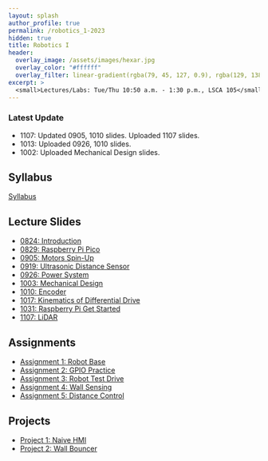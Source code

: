 ```yaml
---
layout: splash
author_profile: true
permalink: /robotics_1-2023
hidden: true
title: Robotics I
header:
  overlay_image: /assets/images/hexar.jpg
  overlay_color: "#ffffff"
  overlay_filter: linear-gradient(rgba(79, 45, 127, 0.9), rgba(129, 138, 143, 0.5))
excerpt: >
  <small>Lectures/Labs: Tue/Thu 10:50 a.m. - 1:30 p.m., LSCA 105</small>
---
```

### Latest Update
- 1107: Updated 0905, 1010 slides. Uploaded 1107 slides.
- 1013: Uploaded 0926, 1010 slides.
- 1002: Uploaded Mechanical Design slides.


## Syllabus
[Syllabus](/_docs/robotics_1-2023/syllabus.pdf)

## Lecture Slides
- [0824: Introduction](/_docs/robotics_1-2023/0824/intro.pdf)
- [0829: Raspberry Pi Pico](/_docs/robotics_1-2023/0829/pico.pdf)
- [0905: Motors Spin-Up](/_docs/robotics_1-2023/0905/motor.pdf)
- [0919: Ultrasonic Distance Sensor](/_docs/robotics_1-2023/0919/ultrasonic.pdf)
- [0926: Power System](/_docs/robotics_1-2023/0926/power.pdf)
- [1003: Mechanical Design](/_docs/robotics_1-2023/1003/mechanics.pdf)
- [1010: Encoder](/_docs/robotics_1-2023/1010/encoder.pdf)
- [1017: Kinematics of Differential Drive](/_docs/robotics_1-2023/1017/kinematics.pdf)
- [1031: Raspberry Pi Get Started](/_docs/robotics_1-2023/1031/rpi.pdf)
- [1107: LiDAR](/_docs/robotics_1-2023/1107/lidar.pdf)

## Assignments
- [Assignment 1: Robot Base](https://classroom.github.com/a/4B43r4q1)
- [Assignment 2: GPIO Practice](https://classroom.github.com/a/T3QVv4CD)
- [Assignment 3: Robot Test Drive](https://classroom.github.com/a/Kh_HMFgw)
- [Assignment 4: Wall Sensing](https://classroom.github.com/a/Rd5sN4uC)
- [Assignment 5: Distance Control](https://classroom.github.com/a/vAs41PAP)

## Projects
- [Project 1: Naive HMI](https://classroom.github.com/a/Ov8Qve2i)
- [Project 2: Wall Bouncer](https://classroom.github.com/a/uu6PHG7i)
